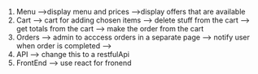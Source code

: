 1. Menu
    -->display menu and prices
    -->display offers that are available
2. Cart
     --> cart for adding chosen items
     --> delete stuff from the cart
     --> get totals from the cart
     --> make the order from the cart
3. Orders
     --> admin to acccess orders in a separate page
     --> notify user when  order is completed
     --> 
4. API
     --> change this to a restfulApi
5. FrontEnd
    --> use react for fronend
